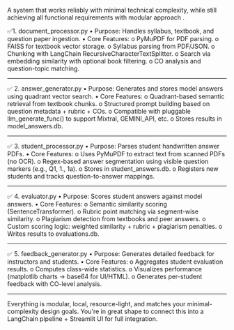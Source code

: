 A system that works reliably with minimal technical complexity, while still achieving all functional requirements with modular approach .


✅1. document_processor.py
•	Purpose: Handles syllabus, textbook, and question paper ingestion.
•	Core Features:
o	PyMuPDF for PDF parsing.
o	FAISS for textbook vector storage.
o	Syllabus parsing from PDF/JSON.
o	Chunking with LangChain RecursiveCharacterTextSplitter.
o	Search via embedding similarity with optional book filtering.
o	CO analysis and question-topic matching.
________________________________________
✅ 2. answer_generator.py
•	Purpose: Generates and stores model answers using quadrant vector search.
•	Core Features:
o	Quadrant-based semantic retrieval from textbook chunks.
o	Structured prompt building based on question metadata + rubric + COs.
o	Compatible with pluggable llm_generate_func() to support Mixtral, GEMINI_API, etc.
o	Stores results in model_answers.db.
________________________________________
✅ 3. student_processor.py
•	Purpose: Parses student handwritten answer PDFs.
•	Core Features:
o	Uses PyMuPDF to extract text from scanned PDFs (no OCR).
o	Regex-based answer segmentation using visible question markers (e.g., Q1, 1., 1a).
o	Stores in student_answers.db.
o	Registers new students and tracks question-to-answer mappings.
________________________________________
✅ 4. evaluator.py
•	Purpose: Scores student answers against model answers.
•	Core Features:
o	Semantic similarity scoring (SentenceTransformer).
o	Rubric point matching via segment-wise similarity.
o	Plagiarism detection from textbooks and peer answers.
o	Custom scoring logic: weighted similarity + rubric + plagiarism penalties.
o	Writes results to evaluations.db.
________________________________________
✅ 5. feedback_generator.py
•	Purpose: Generates detailed feedback for instructors and students.
•	Core Features:
o	Aggregates student evaluation results.
o	Computes class-wide statistics.
o	Visualizes performance (matplotlib charts → base64 for UI/HTML).
o	Generates per-student feedback with CO-level analysis.
________________________________________
Everything is modular, local, resource-light, and matches your minimal-complexity design goals. You're in great shape to connect this into a LangChain pipeline + Streamlit UI for full integration.




	

